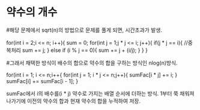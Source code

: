 약수의 개수
===========

#해당 문제에서 sqrt(n)의 방법으로 문제를 풀게 되면, 시간초과가 발생.

for(int i = 2;i <= n; i++){
  sum = 0;
  for(int j = 1;j * j <= i; j++){
    if(j * j == i){ //중복처리
      sum += j;
    }
    else if (i % j == 0){
      sum += j + (i/j);
    }
  }
}

#그래서 채택한 방식이 배수의 합으로 약수의 합을 구하는 방식인 nlog(n)방식.

for(int i = 1; i <= n;i++{
  for(int j = 1; i * j <= n;j++){
    sumFac[i * j] += i;
  }
  sumFac[i] += sumFac[i - 1];
}

sumFac에서 i의 배수를(i * j) 약수로 가지는 배열 순서에 더하는 방식.
1부터 쭉 채워져 나가기에 이전의 약수의 합과 현재 약수의 합을 누적하여 저장.
